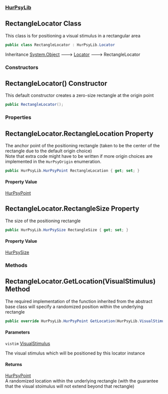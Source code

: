 ### [HurPsyLib](HurPsyLib.md 'HurPsyLib')

## RectangleLocator Class

This class is for positioning a visual stimulus in a rectangular area

```csharp
public class RectangleLocator : HurPsyLib.Locator
```

Inheritance [System.Object](https://docs.microsoft.com/en-us/dotnet/api/System.Object 'System.Object') &#129106; [Locator](HurPsyLib.Locator.md 'HurPsyLib.Locator') &#129106; RectangleLocator
### Constructors

<a name='HurPsyLib.RectangleLocator.RectangleLocator()'></a>

## RectangleLocator() Constructor

This default constructor creates a zero-size rectangle at the origin point

```csharp
public RectangleLocator();
```
### Properties

<a name='HurPsyLib.RectangleLocator.RectangleLocation'></a>

## RectangleLocator.RectangleLocation Property

The anchor point of the positioning rectangle (taken to be the center of the rectangle due to the default origin choice)  
Note that extra code might have to be written if more origin choices are implemented in the `HurPsyOrigin` enumeration.

```csharp
public HurPsyLib.HurPsyPoint RectangleLocation { get; set; }
```

#### Property Value
[HurPsyPoint](HurPsyLib.HurPsyPoint.md 'HurPsyLib.HurPsyPoint')

<a name='HurPsyLib.RectangleLocator.RectangleSize'></a>

## RectangleLocator.RectangleSize Property

The size of the positioning rectangle

```csharp
public HurPsyLib.HurPsySize RectangleSize { get; set; }
```

#### Property Value
[HurPsySize](HurPsyLib.HurPsySize.md 'HurPsyLib.HurPsySize')
### Methods

<a name='HurPsyLib.RectangleLocator.GetLocation(HurPsyLib.VisualStimulus)'></a>

## RectangleLocator.GetLocation(VisualStimulus) Method

The required implementation of the function inherited from the abstract base class will specify a randomized position within the underlying rectangle

```csharp
public override HurPsyLib.HurPsyPoint GetLocation(HurPsyLib.VisualStimulus? vistim=null);
```
#### Parameters

<a name='HurPsyLib.RectangleLocator.GetLocation(HurPsyLib.VisualStimulus).vistim'></a>

`vistim` [VisualStimulus](HurPsyLib.VisualStimulus.md 'HurPsyLib.VisualStimulus')

The visual stimulus which will be positioned by this locator instance

#### Returns
[HurPsyPoint](HurPsyLib.HurPsyPoint.md 'HurPsyLib.HurPsyPoint')  
A randomized location within the underlying rectangle (with the guarantee that the visual stoimulus will not extend beyond that rectangle)